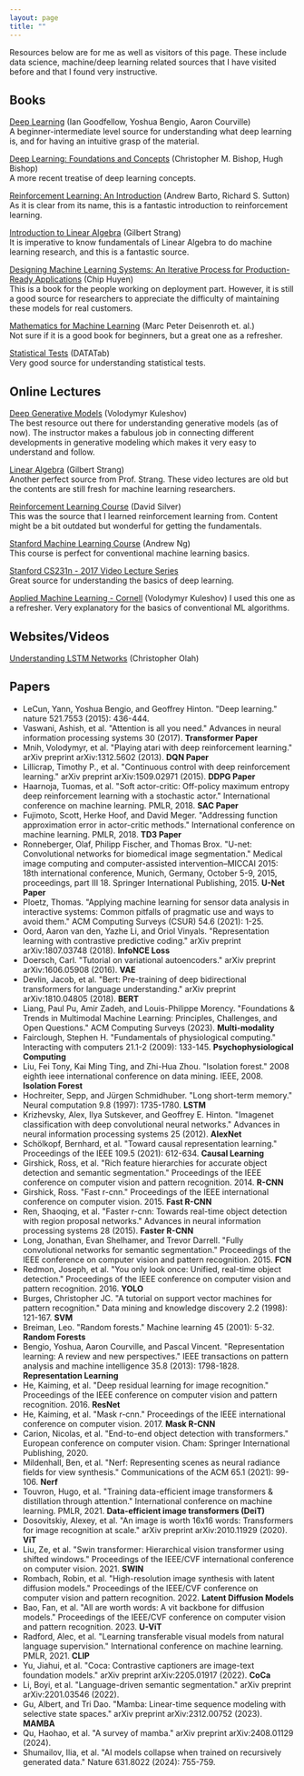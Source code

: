 ```yaml
---
layout: page
title: ""
---
```


Resources below are for me as well as visitors of this page. These include data science, machine/deep learning related sources that I have visited before and that I found very instructive.  

## Books 
[Deep Learning](https://www.deeplearningbook.org/) (Ian Goodfellow, Yoshua Bengio, Aaron Courville)  <br> 
A beginner-intermediate level source for understanding what deep learning is, and for having an intuitive grasp of the material.  

[Deep Learning: Foundations and Concepts](https://www.bishopbook.com/) (Christopher M. Bishop, Hugh Bishop)  <br> 
A more recent treatise of deep learning concepts.   

[Reinforcement Learning: An Introduction](https://www.amazon.com/Reinforcement-Learning-Introduction-Adaptive-Computation/dp/0262039249/ref=dp_ob_title_bk) (Andrew Barto, Richard S. Sutton) <br>
As it is clear from its name, this is a fantastic introduction to reinforcement learning. 

[Introduction to Linear Algebra](https://www.amazon.com/Introduction-Linear-Algebra-Gilbert-Strang/dp/0980232775) (Gilbert Strang) <br>
It is imperative to know fundamentals of Linear Algebra to do machine learning research, and this is a fantastic source. 

[Designing Machine Learning Systems: An Iterative Process for Production-Ready Applications](https://www.amazon.com/Designing-Machine-Learning-Systems-Production-Ready/dp/1098107969) (Chip Huyen) <br>
This is a book for the people working on deployment part. However, it is still a good source for researchers to appreciate the difficulty of maintaining these models for real customers.

[Mathematics for Machine Learning](https://mml-book.github.io/) (Marc Peter Deisenroth et. al.) <br>
Not sure if it is a good book for beginners, but a great one as a refresher. 

[Statistical Tests](https://www.youtube.com/watch?v=Ym1iH8-GQOE&t=7916s&ab_channel=DATAtab) (DATATab) <br>
Very good source for understanding statistical tests.


## Online Lectures
[Deep Generative Models](https://kuleshov-group.github.io/dgm-website/) (Volodymyr Kuleshov) <br>
The best resource out there for understanding generative models (as of now). The instructor makes a fabulous job in connecting different developments in generative modeling which makes it very easy to understand and follow. 

[Linear Algebra](https://ocw.mit.edu/courses/18-06-linear-algebra-spring-2010/video_galleries/video-lectures/) (Gilbert Strang) <br>
Another perfect source from Prof. Strang. These video lectures are old but the contents are still fresh for machine learning researchers. 

[Reinforcement Learning Course](https://www.youtube.com/playlist?list=PLqYmG7hTraZDM-OYHWgPebj2MfCFzFObQ) (David Silver) <br>
This was the source that I learned reinforcement learning from. Content might be a bit outdated but wonderful for getting the fundamentals. 

[Stanford Machine Learning Course](https://www.youtube.com/playlist?list=PLoROMvodv4rMiGQp3WXShtMGgzqpfVfbU) (Andrew Ng) <br>
This course is perfect for conventional machine learning basics. 

[Stanford CS231n - 2017 Video Lecture Series](https://www.youtube.com/playlist?list=PLC1qU-LWwrF64f4QKQT-Vg5Wr4qEE1Zxk) <br>
Great source for understanding the basics of deep learning.

[Applied Machine Learning - Cornell](https://kuleshov-group.github.io/aml-website/) (Volodymyr Kuleshov) <bv>
I used this one as a refresher. Very explanatory for the basics of conventional ML algorithms. 


## Websites/Videos
[Understanding LSTM Networks](https://colah.github.io/posts/2015-08-Understanding-LSTMs/) (Christopher Olah)

## Papers
* LeCun, Yann, Yoshua Bengio, and Geoffrey Hinton. "Deep learning." nature 521.7553 (2015): 436-444. 
* Vaswani, Ashish, et al. "Attention is all you need." Advances in neural information processing systems 30 (2017). **Transformer Paper** 
* Mnih, Volodymyr, et al. "Playing atari with deep reinforcement learning." arXiv preprint arXiv:1312.5602 (2013). **DQN Paper** 
* Lillicrap, Timothy P., et al. "Continuous control with deep reinforcement learning." arXiv preprint arXiv:1509.02971 (2015). **DDPG Paper**
* Haarnoja, Tuomas, et al. "Soft actor-critic: Off-policy maximum entropy deep reinforcement learning with a stochastic actor." International conference on machine learning. PMLR, 2018. **SAC Paper**
* Fujimoto, Scott, Herke Hoof, and David Meger. "Addressing function approximation error in actor-critic methods." International conference on machine learning. PMLR, 2018. **TD3 Paper**
* Ronneberger, Olaf, Philipp Fischer, and Thomas Brox. "U-net: Convolutional networks for biomedical image segmentation." Medical image computing and computer-assisted intervention–MICCAI 2015: 18th international conference, Munich, Germany, October 5-9, 2015, proceedings, part III 18. Springer International Publishing, 2015. **U-Net Paper**
* Ploetz, Thomas. "Applying machine learning for sensor data analysis in interactive systems: Common pitfalls of pragmatic use and ways to avoid them." ACM Computing Surveys (CSUR) 54.6 (2021): 1-25.
* Oord, Aaron van den, Yazhe Li, and Oriol Vinyals. "Representation learning with contrastive predictive coding." arXiv preprint arXiv:1807.03748 (2018). **InfoNCE Loss**
* Doersch, Carl. "Tutorial on variational autoencoders." arXiv preprint arXiv:1606.05908 (2016). **VAE**
* Devlin, Jacob, et al. "Bert: Pre-training of deep bidirectional transformers for language understanding." arXiv preprint arXiv:1810.04805 (2018). **BERT**
* Liang, Paul Pu, Amir Zadeh, and Louis-Philippe Morency. "Foundations & Trends in Multimodal Machine Learning: Principles, Challenges, and Open Questions." ACM Computing Surveys (2023). **Multi-modality**
* Fairclough, Stephen H. "Fundamentals of physiological computing." Interacting with computers 21.1-2 (2009): 133-145. **Psychophysiological Computing**
* Liu, Fei Tony, Kai Ming Ting, and Zhi-Hua Zhou. "Isolation forest." 2008 eighth ieee international conference on data mining. IEEE, 2008. **Isolation Forest**
* Hochreiter, Sepp, and Jürgen Schmidhuber. "Long short-term memory." Neural computation 9.8 (1997): 1735-1780. **LSTM**
* Krizhevsky, Alex, Ilya Sutskever, and Geoffrey E. Hinton. "Imagenet classification with deep convolutional neural networks." Advances in neural information processing systems 25 (2012).  **AlexNet**
* Schölkopf, Bernhard, et al. "Toward causal representation learning." Proceedings of the IEEE 109.5 (2021): 612-634. **Causal Learning**
* Girshick, Ross, et al. "Rich feature hierarchies for accurate object detection and semantic segmentation." Proceedings of the IEEE conference on computer vision and pattern recognition. 2014. **R-CNN**
* Girshick, Ross. "Fast r-cnn." Proceedings of the IEEE international conference on computer vision. 2015. **Fast R-CNN**
* Ren, Shaoqing, et al. "Faster r-cnn: Towards real-time object detection with region proposal networks." Advances in neural information processing systems 28 (2015). **Faster R-CNN**
* Long, Jonathan, Evan Shelhamer, and Trevor Darrell. "Fully convolutional networks for semantic segmentation." Proceedings of the IEEE conference on computer vision and pattern recognition. 2015. **FCN**
* Redmon, Joseph, et al. "You only look once: Unified, real-time object detection." Proceedings of the IEEE conference on computer vision and pattern recognition. 2016. **YOLO**
* Burges, Christopher JC. "A tutorial on support vector machines for pattern recognition." Data mining and knowledge discovery 2.2 (1998): 121-167. **SVM**
* Breiman, Leo. "Random forests." Machine learning 45 (2001): 5-32. **Random Forests**
* Bengio, Yoshua, Aaron Courville, and Pascal Vincent. "Representation learning: A review and new perspectives." IEEE transactions on pattern analysis and machine intelligence 35.8 (2013): 1798-1828. **Representation Learning**
* He, Kaiming, et al. "Deep residual learning for image recognition." Proceedings of the IEEE conference on computer vision and pattern recognition. 2016. **ResNet**
* He, Kaiming, et al. "Mask r-cnn." Proceedings of the IEEE international conference on computer vision. 2017. **Mask R-CNN**
* Carion, Nicolas, et al. "End-to-end object detection with transformers." European conference on computer vision. Cham: Springer International Publishing, 2020.
* Mildenhall, Ben, et al. "Nerf: Representing scenes as neural radiance fields for view synthesis." Communications of the ACM 65.1 (2021): 99-106. **Nerf**
* Touvron, Hugo, et al. "Training data-efficient image transformers & distillation through attention." International conference on machine learning. PMLR, 2021. **Data-efficient image transformers (DeiT)**
* Dosovitskiy, Alexey, et al. "An image is worth 16x16 words: Transformers for image recognition at scale." arXiv preprint arXiv:2010.11929 (2020). **ViT**
* Liu, Ze, et al. "Swin transformer: Hierarchical vision transformer using shifted windows." Proceedings of the IEEE/CVF international conference on computer vision. 2021. **SWIN**
* Rombach, Robin, et al. "High-resolution image synthesis with latent diffusion models." Proceedings of the IEEE/CVF conference on computer vision and pattern recognition. 2022. **Latent Diffusion Models**
* Bao, Fan, et al. "All are worth words: A vit backbone for diffusion models." Proceedings of the IEEE/CVF conference on computer vision and pattern recognition. 2023. **U-ViT**
* Radford, Alec, et al. "Learning transferable visual models from natural language supervision." International conference on machine learning. PMLR, 2021. **CLIP**
* Yu, Jiahui, et al. "Coca: Contrastive captioners are image-text foundation models." arXiv preprint arXiv:2205.01917 (2022). **CoCa**
* Li, Boyi, et al. "Language-driven semantic segmentation." arXiv preprint arXiv:2201.03546 (2022).
* Gu, Albert, and Tri Dao. "Mamba: Linear-time sequence modeling with selective state spaces." arXiv preprint arXiv:2312.00752 (2023). **MAMBA**
* Qu, Haohao, et al. "A survey of mamba." arXiv preprint arXiv:2408.01129 (2024).
* Shumailov, Ilia, et al. "AI models collapse when trained on recursively generated data." Nature 631.8022 (2024): 755-759.


